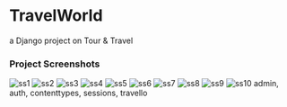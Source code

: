 # TravelWorld
a Django project on Tour & Travel

### Project Screenshots

![ss1](https://github.com/kmranrg/TravelWorld/blob/main/ss/1.png)
![ss2](https://github.com/kmranrg/TravelWorld/blob/main/ss/2.png)
![ss3](https://github.com/kmranrg/TravelWorld/blob/main/ss/3.png)
![ss4](https://github.com/kmranrg/TravelWorld/blob/main/ss/4.png)
![ss5](https://github.com/kmranrg/TravelWorld/blob/main/ss/5.png)
![ss6](https://github.com/kmranrg/TravelWorld/blob/main/ss/6.png)
![ss7](https://github.com/kmranrg/TravelWorld/blob/main/ss/7.png)
![ss8](https://github.com/kmranrg/TravelWorld/blob/main/ss/8.png)
![ss9](https://github.com/kmranrg/TravelWorld/blob/main/ss/9.png)
![ss10](https://github.com/kmranrg/TravelWorld/blob/main/ss/10.png)
admin, auth, contenttypes, sessions, travello